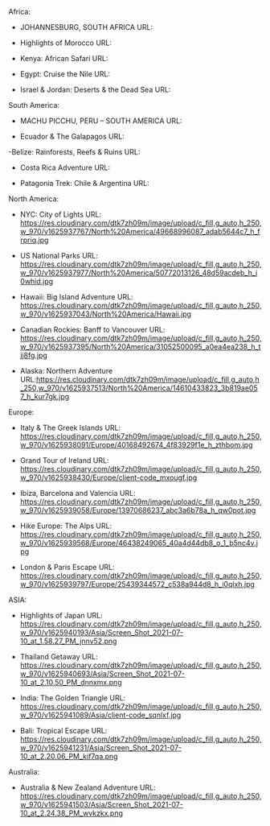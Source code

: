 Africa:
 - JOHANNESBURG, SOUTH AFRICA
    URL: 

 - Highlights of Morocco
    URL:

- Kenya: African Safari
    URL:

- Egypt: Cruise the Nile
    URL:

- Israel & Jordan: Deserts & the Dead Sea
    URL:


South America:

- MACHU PICCHU, PERU – SOUTH AMERICA
    URL:

- Ecuador & The Galapagos
    URL:

-Belize: Rainforests, Reefs & Ruins
    URL:

- Costa Rica Adventure
    URL:

- Patagonia Trek: Chile & Argentina
    URL:


North America:
- NYC: City of Lights
    URL: https://res.cloudinary.com/dtk7zh09m/image/upload/c_fill,g_auto,h_250,w_970/v1625937767/North%20America/49668996087_adab5644c7_h_frpriq.jpg

- US National Parks
    URL: https://res.cloudinary.com/dtk7zh09m/image/upload/c_fill,g_auto,h_250,w_970/v1625937977/North%20America/50772013126_48d59acdeb_h_i0whid.jpg

- Hawaii: Big Island Adventure
    URL: https://res.cloudinary.com/dtk7zh09m/image/upload/c_fill,g_auto,h_250,w_970/v1625937043/North%20America/Hawaii.jpg

- Canadian Rockies: Banff to Vancouver
    URL: https://res.cloudinary.com/dtk7zh09m/image/upload/c_fill,g_auto,h_250,w_970/v1625937395/North%20America/31052500095_a0ea4ea238_h_tjj8fg.jpg

- Alaska: Northern Adventure
    URL:https://res.cloudinary.com/dtk7zh09m/image/upload/c_fill,g_auto,h_250,w_970/v1625937513/North%20America/14610433823_3b819ae057_h_kur7gk.jpg


Europe:

- Italy & The Greek Islands
    URL: https://res.cloudinary.com/dtk7zh09m/image/upload/c_fill,g_auto,h_250,w_970/v1625938091/Europe/40168492674_4f83929f1e_h_zthbom.jpg

- Grand Tour of Ireland
    URL: https://res.cloudinary.com/dtk7zh09m/image/upload/c_fill,g_auto,h_250,w_970/v1625938430/Europe/client-code_mxougf.jpg

- Ibiza, Barcelona and Valencia
    URL: https://res.cloudinary.com/dtk7zh09m/image/upload/c_fill,g_auto,h_250,w_970/v1625939058/Europe/13970686237_abc3a6b78a_h_qw0pot.jpg

- Hike Europe: The Alps
    URL: https://res.cloudinary.com/dtk7zh09m/image/upload/c_fill,g_auto,h_250,w_970/v1625939568/Europe/46438249065_40a4d44db8_o_1_b5nc4v.jpg

- London & Paris Escape
    URL: https://res.cloudinary.com/dtk7zh09m/image/upload/c_fill,g_auto,h_250,w_970/v1625939797/Europe/25439344572_c538a944d8_h_i0qlxh.jpg

ASIA:

- Highlights of Japan
    URL: https://res.cloudinary.com/dtk7zh09m/image/upload/c_fill,g_auto,h_250,w_970/v1625940193/Asia/Screen_Shot_2021-07-10_at_1.58.27_PM_jnnv52.png

- Thailand Getaway
    URL: https://res.cloudinary.com/dtk7zh09m/image/upload/c_fill,g_auto,h_250,w_970/v1625940693/Asia/Screen_Shot_2021-07-10_at_2.10.50_PM_dnnxmx.png

- India: The Golden Triangle
    URL: https://res.cloudinary.com/dtk7zh09m/image/upload/c_fill,g_auto,h_250,w_970/v1625941089/Asia/client-code_sqnlxf.jpg

- Bali: Tropical Escape
    URL: https://res.cloudinary.com/dtk7zh09m/image/upload/c_fill,g_auto,h_250,w_970/v1625941231/Asia/Screen_Shot_2021-07-10_at_2.20.06_PM_kif7qa.png


Australia:

- Australia & New Zealand Adventure
    URL: https://res.cloudinary.com/dtk7zh09m/image/upload/c_fill,g_auto,h_250,w_970/v1625941503/Asia/Screen_Shot_2021-07-10_at_2.24.38_PM_wvkzkx.png





